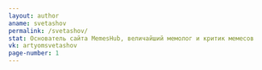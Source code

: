```yaml
---
layout: author
aname: svetashov
permalink: /svetashov/
stat: Основатель сайта MemesHub, величайший мемолог и критик мемесов
vk: artyomsvetashov
page-number: 1
---
```

